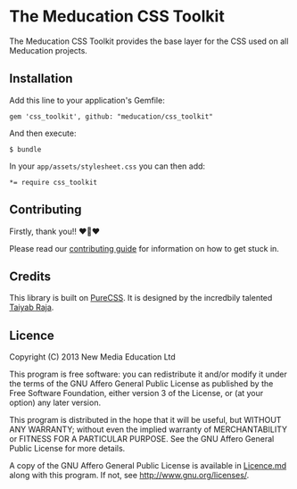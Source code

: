 # The Meducation CSS Toolkit

The Meducation CSS Toolkit provides the base layer for the CSS used on all Meducation projects.

## Installation

Add this line to your application's Gemfile:

    gem 'css_toolkit', github: "meducation/css_toolkit"

And then execute:

    $ bundle

In your `app/assets/stylesheet.css` you can then add:

    *= require css_toolkit

## Contributing

Firstly, thank you!! :heart::sparkling_heart::heart:

Please read our [contributing guide](https://github.com/meducation/css_toolkit/tree/master/CONTRIBUTING.md) for information on how to get stuck in.

## Credits

This library is built on [PureCSS](http://purecss.io/). It is designed by the incredbily talented [Taiyab Raja](http://taiyab.co.uk).

## Licence

Copyright (C) 2013 New Media Education Ltd

This program is free software: you can redistribute it and/or modify
it under the terms of the GNU Affero General Public License as published by
the Free Software Foundation, either version 3 of the License, or
(at your option) any later version.

This program is distributed in the hope that it will be useful,
but WITHOUT ANY WARRANTY; without even the implied warranty of
MERCHANTABILITY or FITNESS FOR A PARTICULAR PURPOSE.  See the
GNU Affero General Public License for more details.

A copy of the GNU Affero General Public License is available in [Licence.md](https://github.com/meducation/css_toolkit/blob/master/LICENCE.md)
along with this program.  If not, see <http://www.gnu.org/licenses/>.
